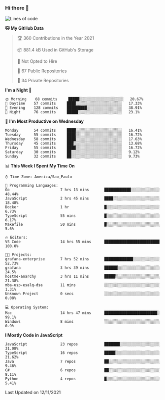### Hi there 👋

<!--
**guicaulada/guicaulada** is a ✨ _special_ ✨ repository because its `README.md` (this file) appears on your GitHub profile.

Here are some ideas to get you started:

- 🔭 I’m currently working on ...
- 🌱 I’m currently learning ...
- 👯 I’m looking to collaborate on ...
- 🤔 I’m looking for help with ...
- 💬 Ask me about ...
- 📫 How to reach me: ...
- 😄 Pronouns: ...
- ⚡ Fun fact: ...
-->

<!--START_SECTION:waka-->
![Lines of code](https://img.shields.io/badge/From%20Hello%20World%20I%27ve%20Written-3.3%20million%20lines%20of%20code-blue)

**🐱 My GitHub Data** 

> 🏆 360 Contributions in the Year 2021
 > 
> 📦 881.4 kB Used in GitHub's Storage 
 > 
> 🚫 Not Opted to Hire
 > 
> 📜 67 Public Repositories 
 > 
> 🔑 34 Private Repositories  
 > 
**I'm a Night 🦉** 

```text
🌞 Morning    68 commits     █████░░░░░░░░░░░░░░░░░░░░   20.67% 
🌆 Daytime    57 commits     ████░░░░░░░░░░░░░░░░░░░░░   17.33% 
🌃 Evening    128 commits    █████████░░░░░░░░░░░░░░░░   38.91% 
🌙 Night      76 commits     █████░░░░░░░░░░░░░░░░░░░░   23.1%

```
📅 **I'm Most Productive on Wednesday** 

```text
Monday       54 commits     ████░░░░░░░░░░░░░░░░░░░░░   16.41% 
Tuesday      55 commits     ████░░░░░░░░░░░░░░░░░░░░░   16.72% 
Wednesday    58 commits     ████░░░░░░░░░░░░░░░░░░░░░   17.63% 
Thursday     45 commits     ███░░░░░░░░░░░░░░░░░░░░░░   13.68% 
Friday       55 commits     ████░░░░░░░░░░░░░░░░░░░░░   16.72% 
Saturday     30 commits     ██░░░░░░░░░░░░░░░░░░░░░░░   9.12% 
Sunday       32 commits     ██░░░░░░░░░░░░░░░░░░░░░░░   9.73%

```


📊 **This Week I Spent My Time On** 

```text
⌚︎ Time Zone: America/Sao_Paulo

💬 Programming Languages: 
Go                       7 hrs 13 mins       ████████████░░░░░░░░░░░░░   48.44% 
JavaScript               2 hrs 45 mins       ████░░░░░░░░░░░░░░░░░░░░░   18.48% 
Docker                   1 hr                █░░░░░░░░░░░░░░░░░░░░░░░░   6.73% 
TypeScript               55 mins             █░░░░░░░░░░░░░░░░░░░░░░░░   6.17% 
Makefile                 50 mins             █░░░░░░░░░░░░░░░░░░░░░░░░   5.6%

🔥 Editors: 
VS Code                  14 hrs 55 mins      █████████████████████████   100.0%

🐱‍💻 Projects: 
grafana-enterprise       7 hrs 52 mins       █████████████░░░░░░░░░░░░   52.73% 
grafana                  3 hrs 39 mins       ██████░░░░░░░░░░░░░░░░░░░   24.5% 
hostme-anarchy           3 hrs 11 mins       █████░░░░░░░░░░░░░░░░░░░░   21.38% 
mba-usp-esalq-dsa        11 mins             ░░░░░░░░░░░░░░░░░░░░░░░░░   1.31% 
Unknown Project          0 secs              ░░░░░░░░░░░░░░░░░░░░░░░░░   0.08%

💻 Operating System: 
Mac                      14 hrs 47 mins      ████████████████████████░   99.1% 
Windows                  8 mins              ░░░░░░░░░░░░░░░░░░░░░░░░░   0.9%

```

**I Mostly Code in JavaScript** 

```text
JavaScript               23 repos            ███████░░░░░░░░░░░░░░░░░░   31.08% 
TypeScript               16 repos            █████░░░░░░░░░░░░░░░░░░░░   21.62% 
Java                     7 repos             ██░░░░░░░░░░░░░░░░░░░░░░░   9.46% 
C#                       6 repos             ██░░░░░░░░░░░░░░░░░░░░░░░   8.11% 
Python                   4 repos             █░░░░░░░░░░░░░░░░░░░░░░░░   5.41%

```



 Last Updated on 12/11/2021
<!--END_SECTION:waka-->
